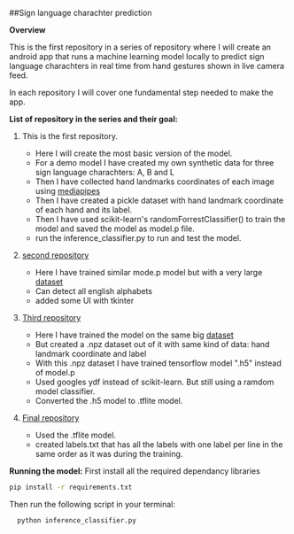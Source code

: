 ##Sign language charachter prediction

**Overview**

This is the first repository in a series of repository where I will create an android app that runs a machine learning model locally to predict sign language charachters in real time from hand gestures shown in live camera feed. 

In each repository I will cover one fundamental step needed to make the app.

**List of repository in the series and their goal:**
1. This is the first repository.
   - Here I will create the most basic version of the model.
   - For a demo model I have created my own synthetic data for three sign language charachters: A, B and L
   - Then I have collected hand landmarks coordinates of each image using [mediapipes](https://ai.google.dev/edge/mediapipe/solutions/vision/hand_landmarker/python)
   - Then I have created a pickle dataset with hand landmark coordinate of each hand and its label.
   - Then I have used scikit-learn's randomForrestClassifier() to train the model and saved the model as model.p file.
   - run the inference_classifier.py to run and test the model.


2. [second repository](https://github.com/LordMahi19/ASL-detection)
   - Here I have trained similar mode.p model but with a very large [dataset](https://www.kaggle.com/datasets/debashishsau/aslamerican-sign-language-aplhabet-dataset/data)
   - Can detect all english alphabets
   - added some UI with tkinter
4. [Third repository](https://github.com/LordMahi19/ASL-detection-tensorflow-model)
   - Here I have trained the model on the same big [dataset](https://www.kaggle.com/datasets/debashishsau/aslamerican-sign-language-aplhabet-dataset/data)
   - But created a .npz dataset out of it with same kind of data: hand landmark coordinate and label
   - With this .npz dataset I have trained tensorflow model ".h5" instead of model.p
   - Used googles ydf instead of scikit-learn. But still using a ramdom model classifier.
   - Converted the .h5 model to .tflite model.
6. [Final repository](https://github.com/LordMahi19/ASL-detection-android)
   - Used the .tflite model.
   - created labels.txt that has all the labels with one label per line in the same order as it was during the training.

**Running the model:**
First install all the required dependancy libraries
 ```bash
 pip install -r requirements.txt
 ```
Then run the following script in your terminal:
 ```bash
   python inference_classifier.py
   ```
